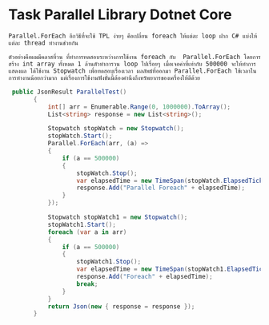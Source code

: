 # Task Parallel Library Dotnet Core
 
`Parallel.ForEach
อีกวิธีที่จะใช้ TPL ง่ายๆ คือเปลี่ยน foreach ให้แต่ละ loop ฝาก C# แบ่งให้แต่ละ thread ทำงานช่วยกัน`

`ตัวอย่างคือผมมีคลาสที่วน ที่ทำการทดสอบระหว่างการใช้งาน foreach กับ  Parallel.ForEach โดยการสร้าง int array ทั้งหมด 1 ล้านตัวทำการวน loop ไปเรื่อยๆ
เมื่อเจอค่าที่เท่ากับ 500000 จะให้ทำการแสดงผล ได้ใช้งาน Stopwatch เพื่อทดสอบเรื่องเวลา ผลลัพธ์ที่ออกมา Parallel.ForEach ใช้เวลาในการทำงานน้อยกว่ามาก
แต่เรื่องการใช้งานฟังชั่นนี้ต้องคำนึงถึงทรัพยากรของเครื่องให้ดีด้วย`

 ``` c#
  public JsonResult ParallelTest()
        {
            int[] arr = Enumerable.Range(0, 1000000).ToArray();
            List<string> response = new List<string>();

            Stopwatch stopWatch = new Stopwatch();
            stopWatch.Start();
            Parallel.ForEach(arr, (a) =>
            {
                if (a == 500000)
                {
                    stopWatch.Stop();
                    var elapsedTime = new TimeSpan(stopWatch.ElapsedTicks);
                    response.Add("Parallel Foreach" + elapsedTime);
                }
            });

            Stopwatch stopWatch1 = new Stopwatch();
            stopWatch1.Start();
            foreach (var a in arr)
            {
                if (a == 500000)
                {
                    stopWatch1.Stop();
                    var elapsedTime = new TimeSpan(stopWatch1.ElapsedTicks);
                    response.Add("Foreach" + elapsedTime);
                    break;
                }
            }
            return Json(new { response = response });
        }
```
